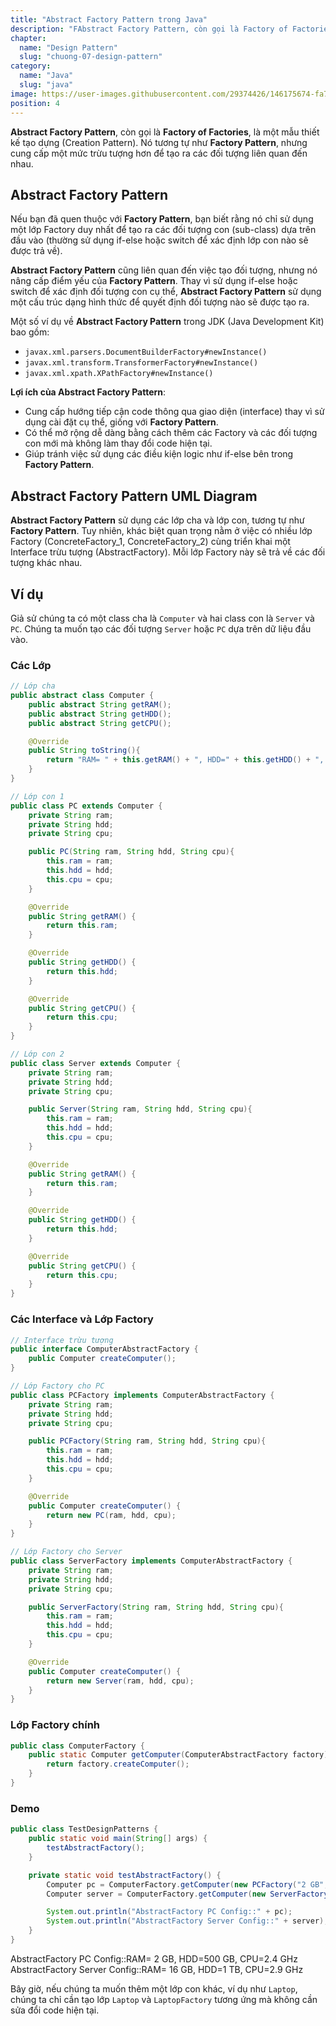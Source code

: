 ```yaml
---
title: "Abstract Factory Pattern trong Java"
description: "FAbstract Factory Pattern, còn gọi là Factory of Factories, là một mẫu thiết kế tạo dựng (Creation Pattern). Nó tương tự như Factory Pattern, nhưng cung cấp một mức trừu tượng hơn để tạo ra các đối tượng liên quan đến nhau."
chapter:
  name: "Design Pattern"
  slug: "chuong-07-design-pattern"
category:
  name: "Java"
  slug: "java"
image: https://user-images.githubusercontent.com/29374426/146175674-fa7e09f7-4e42-485e-a2b5-8c664601b203.png
position: 4
---
```


**Abstract Factory Pattern**, còn gọi là **Factory of Factories**, là một mẫu thiết kế tạo dựng (Creation Pattern). Nó tương tự như **Factory Pattern**, nhưng cung cấp một mức trừu tượng hơn để tạo ra các đối tượng liên quan đến nhau.

## Abstract Factory Pattern

Nếu bạn đã quen thuộc với **Factory Pattern**, bạn biết rằng nó chỉ sử dụng một lớp Factory duy nhất để tạo ra các đối tượng con (sub-class) dựa trên đầu vào (thường sử dụng if-else hoặc switch để xác định lớp con nào sẽ được trả về).

**Abstract Factory Pattern** cũng liên quan đến việc tạo đối tượng, nhưng nó nâng cấp điểm yếu của **Factory Pattern**. Thay vì sử dụng if-else hoặc switch để xác định đối tượng con cụ thể, **Abstract Factory Pattern** sử dụng một cấu trúc dạng hình thức để quyết định đối tượng nào sẽ được tạo ra.

Một số ví dụ về **Abstract Factory Pattern** trong JDK (Java Development Kit) bao gồm:

- `javax.xml.parsers.DocumentBuilderFactory#newInstance()`
- `javax.xml.transform.TransformerFactory#newInstance()`
- `javax.xml.xpath.XPathFactory#newInstance()`

**Lợi ích của Abstract Factory Pattern**:

- Cung cấp hướng tiếp cận code thông qua giao diện (interface) thay vì sử dụng cài đặt cụ thể, giống với **Factory Pattern**.
- Có thể mở rộng dễ dàng bằng cách thêm các Factory và các đối tượng con mới mà không làm thay đổi code hiện tại.
- Giúp tránh việc sử dụng các điều kiện logic như if-else bên trong **Factory Pattern**.

## Abstract Factory Pattern UML Diagram

**Abstract Factory Pattern** sử dụng các lớp cha và lớp con, tương tự như **Factory Pattern**. Tuy nhiên, khác biệt quan trọng nằm ở việc có nhiều lớp Factory (ConcreteFactory_1, ConcreteFactory_2) cùng triển khai một Interface trừu tượng (AbstractFactory). Mỗi lớp Factory này sẽ trả về các đối tượng khác nhau.

## Ví dụ

Giả sử chúng ta có một class cha là `Computer` và hai class con là `Server` và `PC`. Chúng ta muốn tạo các đối tượng `Server` hoặc `PC` dựa trên dữ liệu đầu vào.

### Các Lớp

```java
// Lớp cha
public abstract class Computer {
    public abstract String getRAM();
    public abstract String getHDD();
    public abstract String getCPU();

    @Override
    public String toString(){
        return "RAM= " + this.getRAM() + ", HDD=" + this.getHDD() + ", CPU=" + this.getCPU();
    }
}

// Lớp con 1
public class PC extends Computer {
    private String ram;
    private String hdd;
    private String cpu;

    public PC(String ram, String hdd, String cpu){
        this.ram = ram;
        this.hdd = hdd;
        this.cpu = cpu;
    }

    @Override
    public String getRAM() {
        return this.ram;
    }

    @Override
    public String getHDD() {
        return this.hdd;
    }

    @Override
    public String getCPU() {
        return this.cpu;
    }
}

// Lớp con 2
public class Server extends Computer {
    private String ram;
    private String hdd;
    private String cpu;

    public Server(String ram, String hdd, String cpu){
        this.ram = ram;
        this.hdd = hdd;
        this.cpu = cpu;
    }

    @Override
    public String getRAM() {
        return this.ram;
    }

    @Override
    public String getHDD() {
        return this.hdd;
    }

    @Override
    public String getCPU() {
        return this.cpu;
    }
}
```

### Các Interface và Lớp Factory

```java
// Interface trừu tượng
public interface ComputerAbstractFactory {
    public Computer createComputer();
}

// Lớp Factory cho PC
public class PCFactory implements ComputerAbstractFactory {
    private String ram;
    private String hdd;
    private String cpu;

    public PCFactory(String ram, String hdd, String cpu){
        this.ram = ram;
        this.hdd = hdd;
        this.cpu = cpu;
    }

    @Override
    public Computer createComputer() {
        return new PC(ram, hdd, cpu);
    }
}

// Lớp Factory cho Server
public class ServerFactory implements ComputerAbstractFactory {
    private String ram;
    private String hdd;
    private String cpu;

    public ServerFactory(String ram, String hdd, String cpu){
        this.ram = ram;
        this.hdd = hdd;
        this.cpu = cpu;
    }

    @Override
    public Computer createComputer() {
        return new Server(ram, hdd, cpu);
    }
}
```

### Lớp Factory chính

```java
public class ComputerFactory {
    public static Computer getComputer(ComputerAbstractFactory factory){
        return factory.createComputer();
    }
}
```

### Demo

```java
public class TestDesignPatterns {
    public static void main(String[] args) {
        testAbstractFactory();
    }

    private static void testAbstractFactory() {
        Computer pc = ComputerFactory.getComputer(new PCFactory("2 GB","500 GB","2.4 GHz"));
        Computer server = ComputerFactory.getComputer(new ServerFactory("16 GB","1 TB","2.9 GHz"));

        System.out.println("AbstractFactory PC Config::" + pc);
        System.out.println("AbstractFactory Server Config::" + server);
    }
}
```

<content-result>
AbstractFactory PC Config::RAM= 2 GB, HDD=500 GB, CPU=2.4 GHz
AbstractFactory Server Config::RAM= 16 GB, HDD=1 TB, CPU=2.9 GHz
</content-result>

Bây giờ, nếu chúng ta muốn thêm một lớp con khác, ví dụ như `Laptop`, chúng ta chỉ cần tạo lớp `Laptop` và `LaptopFactory` tương ứng mà không cần sửa đổi code hiện tại.
